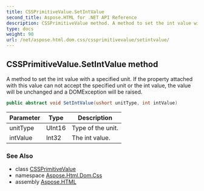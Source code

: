 ```yaml
---
title: CSSPrimitiveValue.SetIntValue
second_title: Aspose.HTML for .NET API Reference
description: CSSPrimitiveValue method. A method to set the int value with a specified unit. If the property attached with this value can not accept the specified unit or the int value the value will be unchanged and a DOMException will be raised
type: docs
weight: 90
url: /net/aspose.html.dom.css/cssprimitivevalue/setintvalue/
---
```

## CSSPrimitiveValue.SetIntValue method

A method to set the int value with a specified unit. If the property attached with this value can not accept the specified unit or the int value, the value will be unchanged and a DOMException will be raised.

```csharp
public abstract void SetIntValue(ushort unitType, int intValue)
```

| Parameter | Type | Description |
| --- | --- | --- |
| unitType | UInt16 | Type of the unit. |
| intValue | Int32 | The int value. |

### See Also

* class [CSSPrimitiveValue](../)
* namespace [Aspose.Html.Dom.Css](../../../aspose.html.dom.css/)
* assembly [Aspose.HTML](../../../)
